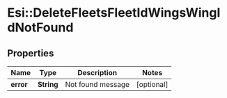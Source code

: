 # Esi::DeleteFleetsFleetIdWingsWingIdNotFound

## Properties
Name | Type | Description | Notes
------------ | ------------- | ------------- | -------------
**error** | **String** | Not found message | [optional] 


